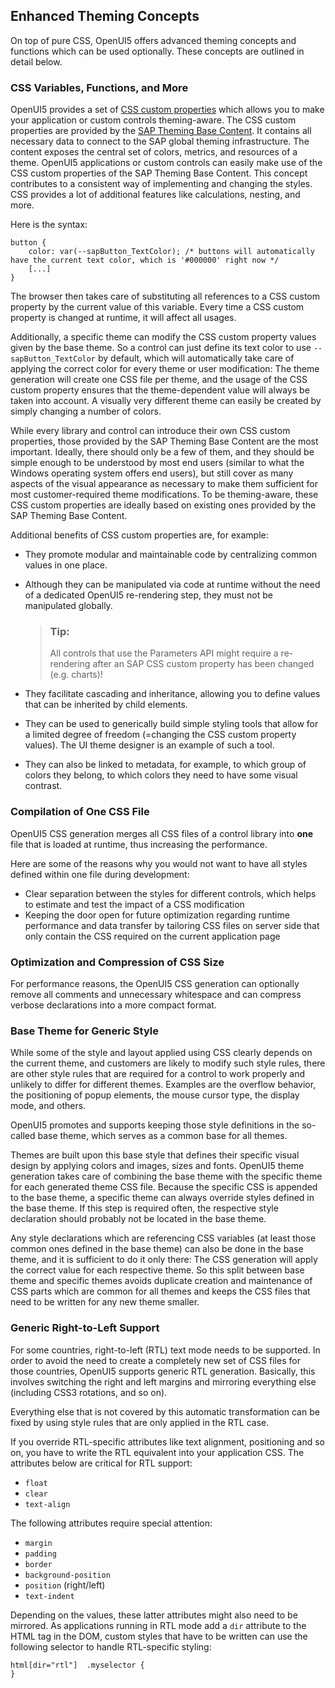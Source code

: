 <!-- loio45df6dff504647c686ab9ba72af827f6 -->

## Enhanced Theming Concepts

On top of pure CSS, OpenUI5 offers advanced theming concepts and functions which can be used optionally. These concepts are outlined in detail below.



<a name="loio45df6dff504647c686ab9ba72af827f6__section_CSS"/>

### CSS Variables, Functions, and More

OpenUI5 provides a set of [CSS custom properties](https://developer.mozilla.org/en-US/docs/Web/CSS/--*) which allows you to make your application or custom controls theming-aware. The CSS custom properties are provided by the [SAP Theming Base Content](https://github.com/SAP/theming-base-content). It contains all necessary data to connect to the SAP global theming infrastructure. The content exposes the central set of colors, metrics, and resources of a theme. OpenUI5 applications or custom controls can easily make use of the CSS custom properties of the SAP Theming Base Content. This concept contributes to a consistent way of implementing and changing the styles. CSS provides a lot of additional features like calculations, nesting, and more.

Here is the syntax:

```
button {
    color: var(--sapButton_TextColor); /* buttons will automatically have the current text color, which is '#000000' right now */
    [...]
}
```

The browser then takes care of substituting all references to a CSS custom property by the current value of this variable. Every time a CSS custom property is changed at runtime, it will affect all usages.

Additionally, a specific theme can modify the CSS custom property values given by the base theme. So a control can just define its text color to use `--sapButton_TextColor` by default, which will automatically take care of applying the correct color for every theme or user modification: The theme generation will create one CSS file per theme, and the usage of the CSS custom property ensures that the theme-dependent value will always be taken into account. A visually very different theme can easily be created by simply changing a number of colors.

While every library and control can introduce their own CSS custom properties, those provided by the SAP Theming Base Content are the most important. Ideally, there should only be a few of them, and they should be simple enough to be understood by most end users \(similar to what the Windows operating system offers end users\), but still cover as many aspects of the visual appearance as necessary to make them sufficient for most customer-required theme modifications. To be theming-aware, these CSS custom properties are ideally based on existing ones provided by the SAP Theming Base Content.

Additional benefits of CSS custom properties are, for example:

-   They promote modular and maintainable code by centralizing common values in one place.
-   Although they can be manipulated via code at runtime without the need of a dedicated OpenUI5 re-rendering step, they must not be manipulated globally.

    > ### Tip:  
    > All controls that use the Parameters API might require a re-rendering after an SAP CSS custom property has been changed \(e.g. charts\)!

-   They facilitate cascading and inheritance, allowing you to define values that can be inherited by child elements.
-   They can be used to generically build simple styling tools that allow for a limited degree of freedom \(=changing the CSS custom property values\). The UI theme designer is an example of such a tool.
-   They can also be linked to metadata, for example, to which group of colors they belong, to which colors they need to have some visual contrast.



### Compilation of One CSS File

OpenUI5 CSS generation merges all CSS files of a control library into **one** file that is loaded at runtime, thus increasing the performance.

Here are some of the reasons why you would not want to have all styles defined within one file during development:

-   Clear separation between the styles for different controls, which helps to estimate and test the impact of a CSS modification
-   Keeping the door open for future optimization regarding runtime performance and data transfer by tailoring CSS files on server side that only contain the CSS required on the current application page



### Optimization and Compression of CSS Size

For performance reasons, the OpenUI5 CSS generation can optionally remove all comments and unnecessary whitespace and can compress verbose declarations into a more compact format.



### Base Theme for Generic Style

While some of the style and layout applied using CSS clearly depends on the current theme, and customers are likely to modify such style rules, there are other style rules that are required for a control to work properly and unlikely to differ for different themes. Examples are the overflow behavior, the positioning of popup elements, the mouse cursor type, the display mode, and others.

OpenUI5 promotes and supports keeping those style definitions in the so-called base theme, which serves as a common base for all themes.

Themes are built upon this base style that defines their specific visual design by applying colors and images, sizes and fonts. OpenUI5 theme generation takes care of combining the base theme with the specific theme for each generated theme CSS file. Because the specific CSS is appended to the base theme, a specific theme can always override styles defined in the base theme. If this step is required often, the respective style declaration should probably not be located in the base theme.

Any style declarations which are referencing CSS variables \(at least those common ones defined in the base theme\) can also be done in the base theme, and it is sufficient to do it only there: The CSS generation will apply the correct value for each respective theme. So this split between base theme and specific themes avoids duplicate creation and maintenance of CSS parts which are common for all themes and keeps the CSS files that need to be written for any new theme smaller.



### Generic Right-to-Left Support

For some countries, right-to-left \(RTL\) text mode needs to be supported. In order to avoid the need to create a completely new set of CSS files for those countries, OpenUI5 supports generic RTL generation. Basically, this involves switching the right and left margins and mirroring everything else \(including CSS3 rotations, and so on\).

Everything else that is not covered by this automatic transformation can be fixed by using style rules that are only applied in the RTL case.

If you override RTL-specific attributes like text alignment, positioning and so on, you have to write the RTL equivalent into your application CSS. The attributes below are critical for RTL support:

-   `float`
-   `clear`
-   `text-align`

The following attributes require special attention:

-   `margin`
-   `padding`
-   `border`
-   `background-position`
-   `position` \(right/left\)
-   `text-indent`

Depending on the values, these latter attributes might also need to be mirrored. As applications running in RTL mode add a `dir` attribute to the HTML tag in the DOM, custom styles that have to be written can use the following selector to handle RTL-specific styling:

```
html[dir="rtl"]  .myselector {
}
```

